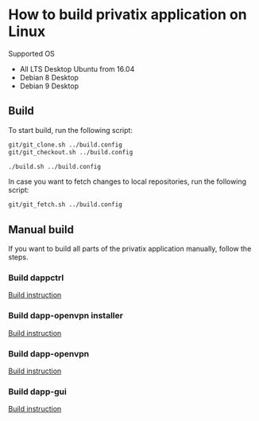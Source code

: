 # How to build privatix application on Linux

Supported OS
* All LTS Desktop Ubuntu from 16.04
* Debian 8 Desktop 
* Debian 9 Desktop

## Build

To start build, run the following script:

```bash
git/git_clone.sh ../build.config 
git/git_checkout.sh ../build.config 

./build.sh ../build.config
```

In case you want to fetch changes to local repositories, run the following script:

```bash
git/git_fetch.sh ../build.config 
```

## Manual build

If you want to build all parts of the privatix application manually, 
follow the steps.

### Build dappctrl

[Build instruction](https://github.com/Privatix/dappctrl/blob/master/README.md)

### Build dapp-openvpn installer

[Build instruction](https://github.com/Privatix/dapp-openvpn/tree/master/inst/README.md)

### Build dapp-openvpn

[Build instruction](https://github.com/Privatix/dapp-openvpn/tree/master/README.md)

### Build dapp-gui

[Build instruction](https://github.com/Privatix/dapp-gui/README.md)
